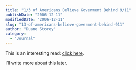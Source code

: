 ```yaml
---
title: "1/3 of Americans Believe Goverment Behind 9/11"
publishDate: "2006-12-11"
modifiedDate: "2006-12-11"
slug: "13-of-americans-believe-goverment-behind-911"
author: "Duane Storey"
category:
  - "Journal"
---
```


This is an interesting read: [click here](http://www.cbsnews.com/stories/2006/12/08/opinion/main2242387.shtml).

I’ll write more about this later.